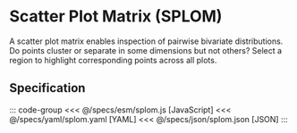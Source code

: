<script setup>
  import { reset } from '@uwdata/vgplot';
  reset();
</script>

# Scatter Plot Matrix (SPLOM)

A scatter plot matrix enables inspection of pairwise bivariate distributions.
Do points cluster or separate in some dimensions but not others?
Select a region to highlight corresponding points across all plots.

<Example spec="/specs/yaml/splom.yaml" />

## Specification

::: code-group
<<< @/specs/esm/splom.js [JavaScript]
<<< @/specs/yaml/splom.yaml [YAML]
<<< @/specs/json/splom.json [JSON]
:::
